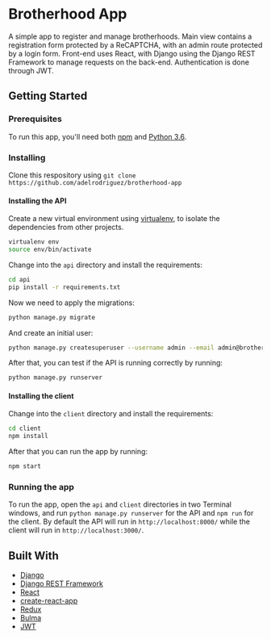 # Brotherhood App

A simple app to register and manage brotherhoods. Main view contains a registration form protected by a ReCAPTCHA, with an admin route protected by a login form. Front-end uses React, with Django using the Django REST Framework to manage requests on the back-end. Authentication is done through JWT.

## Getting Started

### Prerequisites

To run this app, you'll need both [npm](https://www.npmjs.com/) and [Python 3.6](https://www.python.org/).

### Installing

Clone this respository using `git clone https://github.com/adelrodriguez/brotherhood-app`

#### Installing the API

Create a new virtual environment using [virtualenv](https://virtualenv.pypa.io/en/latest/index.html), to isolate the dependencies from other projects.

```bash
virtualenv env
source env/bin/activate
```

Change into the `api` directory and install the requirements:

```bash
cd api
pip install -r requirements.txt
```

Now we need to apply the migrations:

```bash
python manage.py migrate
```

And create an initial user:

```bash
python manage.py createsuperuser --username admin --email admin@brotherhood.app
```

After that, you can test if the API is running correctly by running:

```bash
python manage.py runserver
```

#### Installing the client

Change into the `client` directory and install the requirements:

```bash
cd client
npm install
```

After that you can run the app by running:

```bash
npm start
```

### Running the app

To run the app, open the `api` and `client` directories in two Terminal windows, and run `python manage.py runserver` for the API and `npm run` for the client. By default the API will run in `http://localhost:8000/` while the client will run in `http://localhost:3000/`.

## Built With

* [Django](https://www.djangoproject.com/)
* [Django REST Framework](http://www.django-rest-framework.org/)
* [React](https://reactjs.org/)
* [create-react-app](https://github.com/facebook/create-react-app)
* [Redux](https://redux.js.org/)
* [Bulma](https://bulma.io/)
* [JWT](https://jwt.io/)